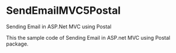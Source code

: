 # SendEmailMVC5Postal
Sending Email in ASP.Net MVC using Postal

This the sample code of Sending Email in ASP.net MVC using Postal package.

